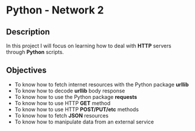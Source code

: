 # Python - Network 2
## Description
In this project I will focus on learning how to deal with **HTTP**
servers through **Python** scripts.
## Objectives
* To know how to fetch internet resources with the Python package **urllib**
* To know how to decode **urllib** body response
* To know how to use the Python package **requests**
* To know how to use HTTP **GET** method
* To know how to use HTTP **POST/PUT/etc** methods
* To know how to fetch **JSON** resources
* To know how to manipulate data from an external service

